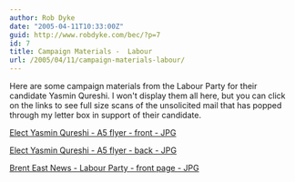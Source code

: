 ```yaml
---
author: Rob Dyke
date: "2005-04-11T10:33:00Z"
guid: http://www.robdyke.com/bec/?p=7
id: 7
title: Campaign Materials -  Labour
url: /2005/04/11/campaign-materials-labour/
---
```

Here are some campaign materials from the Labour Party for their candidate Yasmin Qureshi. I won't display them all here, but you can click on the links to see full size scans of the unsolicited mail that has popped through my letter box in support of their candidate.

[Elect Yasmin Qureshi - A5 flyer - front - JPG](http://www.comwifinet.com/becampaign/elect_yq_fr.jpg)

[Elect Yasmin Qureshi - A5 flyer - back - JPG](http://www.comwifinet.com/becampaign/elect_yq_bk.jpg)

[Brent East News - Labour Party - front page - JPG](http://www.comwifinet.com/becampaign/lab_be_news_fc_m.jpg)
